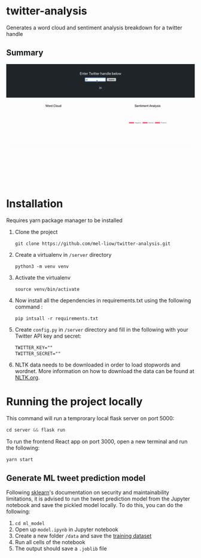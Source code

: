 # twitter-analysis

Generates a word cloud and sentiment analysis breakdown for a twitter handle

## Summary

![](public/twitter_analysis.gif)

# Installation

Requires yarn package manager to be installed

1. Clone the project

    ```python3
    git clone https://github.com/mel-liow/twitter-analysis.git
    ```

2. Create a virtualenv in `/server` directory

    ```python3
    python3 -m venv venv
    ```

3. Activate the virtualenv

    ```python3
    source venv/bin/activate
    ```

4. Now install all the dependencies in requirements.txt using the following command :

    ```python3
    pip intsall -r requirements.txt
    ```

5. Create `config.py` in `/server` directory and fill in the following with your Twitter API key and secret:

    ```python3
    TWITTER_KEY=""
    TWITTER_SECRET=""
    ```

6. NLTK data needs to be downloaded in order to load stopwords and wordnet. More information on how to download the data can be found at [NLTK.org](https://www.nltk.org/data.html).

# Running the project locally

This command will run a temprorary local flask server on port 5000:

```python
cd server && flask run
```

To run the frontend React app on port 3000, open a new terminal and run the following:

```python
yarn start
```

## Generate ML tweet prediction model

Following [sklearn](https://scikit-learn.org/stable/modules/model_persistence.html#security-maintainability-limitations)'s documentation on security and maintainability limitations, it is advised to run the tweet prediction model from the Jupyter notebook and save the pickled model locally.
To do this, you can do the following:

1. `cd ml_model`
2. Open up `model.ipynb` in Jupyter notebook
3. Create a new folder `/data` and save the [training dataset](https://www.kaggle.com/datasets/kazanova/sentiment140)
4. Run all cells of the notebook
5. The output should save a `.joblib` file
